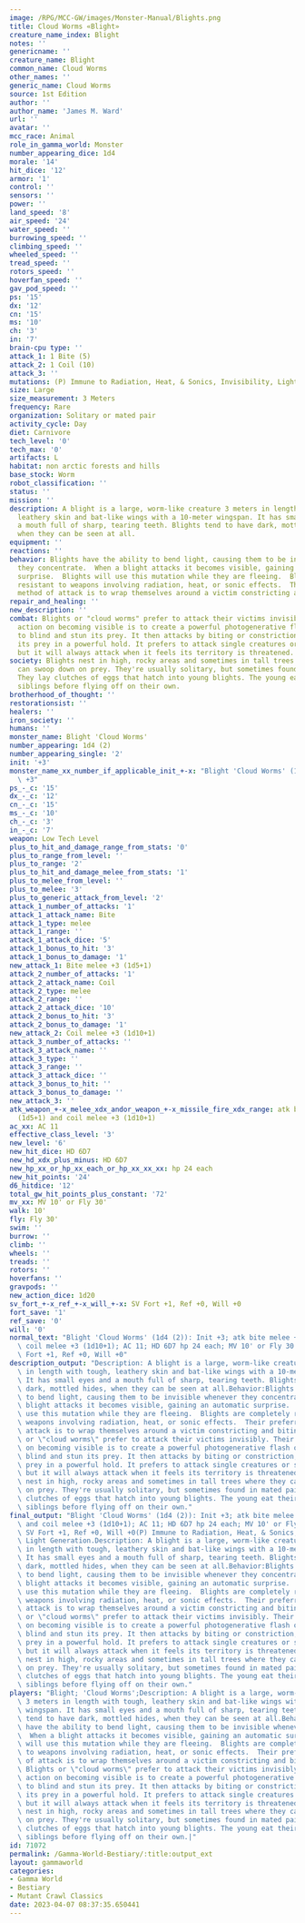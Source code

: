 ```yaml
---
image: /RPG/MCC-GW/images/Monster-Manual/Blights.png
title: Cloud Worms «Blight»
creature_name_index: Blight
notes: ''
genericname: ''
creature_name: Blight
common_name: Cloud Worms
other_names: ''
generic_name: Cloud Worms
source: 1st Edition
author: ''
author_name: 'James M. Ward'
url: ''
avatar: ''
mcc_race: Animal
role_in_gamma_world: Monster
number_appearing_dice: 1d4
morale: '14'
hit_dice: '12'
armor: '1'
control: ''
sensors: ''
power: ''
land_speed: '8'
air_speed: '24'
water_speed: ''
burrowing_speed: ''
climbing_speed: ''
wheeled_speed: ''
tread_speed: ''
rotors_speed: ''
hoverfan_speed: ''
gav_pod_speed: ''
ps: '15'
dx: '12'
cn: '15'
ms: '10'
ch: '3'
in: '7'
brain-cpu type: ''
attack_1: 1 Bite (5)
attack_2: 1 Coil (10)
attack_3: ''
mutations: (P) Immune to Radiation, Heat, & Sonics, Invisibility, Light Generation.
size: Large
size_measurement: 3 Meters
frequency: Rare
organization: Solitary or mated pair
activity_cycle: Day
diet: Carnivore
tech_level: '0'
tech_max: '0'
artifacts: L
habitat: non arctic forests and hills
base_stock: Worm
robot_classification: ''
status: ''
mission: ''
description: A blight is a large, worm-like creature 3 meters in length with tough,
  leathery skin and bat-like wings with a 10-meter wingspan. It has small eyes and
  a mouth full of sharp, tearing teeth. Blights tend to have dark, mottled hides,
  when they can be seen at all.
equipment: ''
reactions: ''
behavior: Blights have the ability to bend light, causing them to be invisible whenever
  they concentrate.  When a blight attacks it becomes visible, gaining an automatic
  surprise.  Blights will use this mutation while they are fleeing.  Blights are completely
  resistant to weapons involving radiation, heat, or sonic effects.  Their preferred
  method of attack is to wrap themselves around a victim constricting and biting.
repair_and_healing: ''
new_description: ''
combat: Blights or "cloud worms" prefer to attack their victims invisibly. Their first
  action on becoming visible is to create a powerful photogenerative flash of light
  to blind and stun its prey. It then attacks by biting or constriction, grabbing
  its prey in a powerful hold. It prefers to attack single creatures or small groups,
  but it will always attack when it feels its territory is threatened.
society: Blights nest in high, rocky areas and sometimes in tall trees where they
  can swoop down on prey. They're usually solitary, but sometimes found in mated pairs.
  They lay clutches of eggs that hatch into young blights. The young eat their unhatched
  siblings before flying off on their own.
brotherhood_of_thought: ''
restorationsist: ''
healers: ''
iron_society: ''
humans: ''
monster_name: Blight 'Cloud Worms'
number_appearing: 1d4 (2)
number_appearing_single: '2'
init: '+3'
monster_name_xx_number_if_applicable_init_+-x: "Blight 'Cloud Worms' (1d4 (2)): Init\
  \ +3"
ps_-_c: '15'
dx_-_c: '12'
cn_-_c: '15'
ms_-_c: '10'
ch_-_c: '3'
in_-_c: '7'
weapon: Low Tech Level
plus_to_hit_and_damage_range_from_stats: '0'
plus_to_range_from_level: ''
plus_to_range: '2'
plus_to_hit_and_damage_melee_from_stats: '1'
plus_to_melee_from_level: ''
plus_to_melee: '3'
plus_to_generic_attack_from_level: '2'
attack_1_number_of_attacks: '1'
attack_1_attack_name: Bite
attack_1_type: melee
attack_1_range: ''
attack_1_attack_dice: '5'
attack_1_bonus_to_hit: '3'
attack_1_bonus_to_damage: '1'
new_attack_1: Bite melee +3 (1d5+1)
attack_2_number_of_attacks: '1'
attack_2_attack_name: Coil
attack_2_type: melee
attack_2_range: ''
attack_2_attack_dice: '10'
attack_2_bonus_to_hit: '3'
attack_2_bonus_to_damage: '1'
new_attack_2: Coil melee +3 (1d10+1)
attack_3_number_of_attacks: ''
attack_3_attack_name: ''
attack_3_type: ''
attack_3_range: ''
attack_3_attack_dice: ''
attack_3_bonus_to_hit: ''
attack_3_bonus_to_damage: ''
new_attack_3: ''
atk_weapon_+-x_melee_xdx_andor_weapon_+-x_missile_fire_xdx_range: atk bite melee +3
  (1d5+1) and coil melee +3 (1d10+1)
ac_xx: AC 11
effective_class_level: '3'
new_level: '6'
new_hit_dice: HD 6D7
new_hd_xdx_plus_minus: HD 6D7
new_hp_xx_or_hp_xx_each_or_hp_xx_xx_xx: hp 24 each
new_hit_points: '24'
d6_hitdice: '12'
total_gw_hit_points_plus_constant: '72'
mv_xx: MV 10' or Fly 30'
walk: 10'
fly: Fly 30'
swim: ''
burrow: ''
climb: ''
wheels: ''
treads: ''
rotors: ''
hoverfans: ''
gravpods: ''
new_action_dice: 1d20
sv_fort_+-x_ref_+-x_will_+-x: SV Fort +1, Ref +0, Will +0
fort_save: '1'
ref_save: '0'
will: '0'
normal_text: "Blight 'Cloud Worms' (1d4 (2)): Init +3; atk bite melee +3 (1d5+1) and\
  \ coil melee +3 (1d10+1); AC 11; HD 6D7 hp 24 each; MV 10' or Fly 30' ; 1d20; SV\
  \ Fort +1, Ref +0, Will +0"
description_output: "Description: A blight is a large, worm-like creature 3 meters\
  \ in length with tough, leathery skin and bat-like wings with a 10-meter wingspan.\
  \ It has small eyes and a mouth full of sharp, tearing teeth. Blights tend to have\
  \ dark, mottled hides, when they can be seen at all.Behavior:Blights have the ability\
  \ to bend light, causing them to be invisible whenever they concentrate.  When a\
  \ blight attacks it becomes visible, gaining an automatic surprise.  Blights will\
  \ use this mutation while they are fleeing.  Blights are completely resistant to\
  \ weapons involving radiation, heat, or sonic effects.  Their preferred method of\
  \ attack is to wrap themselves around a victim constricting and biting.Combat: Blights\
  \ or \"cloud worms\" prefer to attack their victims invisibly. Their first action\
  \ on becoming visible is to create a powerful photogenerative flash of light to\
  \ blind and stun its prey. It then attacks by biting or constriction, grabbing its\
  \ prey in a powerful hold. It prefers to attack single creatures or small groups,\
  \ but it will always attack when it feels its territory is threatened.Society: Blights\
  \ nest in high, rocky areas and sometimes in tall trees where they can swoop down\
  \ on prey. They're usually solitary, but sometimes found in mated pairs. They lay\
  \ clutches of eggs that hatch into young blights. The young eat their unhatched\
  \ siblings before flying off on their own."
final_output: "Blight 'Cloud Worms' (1d4 (2)): Init +3; atk bite melee +3 (1d5+1)\
  \ and coil melee +3 (1d10+1); AC 11; HD 6D7 hp 24 each; MV 10' or Fly 30' ; 1d20;\
  \ SV Fort +1, Ref +0, Will +0(P) Immune to Radiation, Heat, & Sonics, Invisibility,\
  \ Light Generation.Description: A blight is a large, worm-like creature 3 meters\
  \ in length with tough, leathery skin and bat-like wings with a 10-meter wingspan.\
  \ It has small eyes and a mouth full of sharp, tearing teeth. Blights tend to have\
  \ dark, mottled hides, when they can be seen at all.Behavior:Blights have the ability\
  \ to bend light, causing them to be invisible whenever they concentrate.  When a\
  \ blight attacks it becomes visible, gaining an automatic surprise.  Blights will\
  \ use this mutation while they are fleeing.  Blights are completely resistant to\
  \ weapons involving radiation, heat, or sonic effects.  Their preferred method of\
  \ attack is to wrap themselves around a victim constricting and biting.Combat: Blights\
  \ or \"cloud worms\" prefer to attack their victims invisibly. Their first action\
  \ on becoming visible is to create a powerful photogenerative flash of light to\
  \ blind and stun its prey. It then attacks by biting or constriction, grabbing its\
  \ prey in a powerful hold. It prefers to attack single creatures or small groups,\
  \ but it will always attack when it feels its territory is threatened.Society: Blights\
  \ nest in high, rocky areas and sometimes in tall trees where they can swoop down\
  \ on prey. They're usually solitary, but sometimes found in mated pairs. They lay\
  \ clutches of eggs that hatch into young blights. The young eat their unhatched\
  \ siblings before flying off on their own."
players: "Blight; 'Cloud Worms';Description: A blight is a large, worm-like creature\
  \ 3 meters in length with tough, leathery skin and bat-like wings with a 10-meter\
  \ wingspan. It has small eyes and a mouth full of sharp, tearing teeth. Blights\
  \ tend to have dark, mottled hides, when they can be seen at all.Behavior:Blights\
  \ have the ability to bend light, causing them to be invisible whenever they concentrate.\
  \  When a blight attacks it becomes visible, gaining an automatic surprise.  Blights\
  \ will use this mutation while they are fleeing.  Blights are completely resistant\
  \ to weapons involving radiation, heat, or sonic effects.  Their preferred method\
  \ of attack is to wrap themselves around a victim constricting and biting.Combat:\
  \ Blights or \"cloud worms\" prefer to attack their victims invisibly. Their first\
  \ action on becoming visible is to create a powerful photogenerative flash of light\
  \ to blind and stun its prey. It then attacks by biting or constriction, grabbing\
  \ its prey in a powerful hold. It prefers to attack single creatures or small groups,\
  \ but it will always attack when it feels its territory is threatened.Society: Blights\
  \ nest in high, rocky areas and sometimes in tall trees where they can swoop down\
  \ on prey. They're usually solitary, but sometimes found in mated pairs. They lay\
  \ clutches of eggs that hatch into young blights. The young eat their unhatched\
  \ siblings before flying off on their own.|"
id: 71072
permalink: /Gamma-World-Bestiary/:title:output_ext
layout: gammaworld
categories:
- Gamma World
- Bestiary
- Mutant Crawl Classics
date: 2023-04-07 08:37:35.650441
---
```

